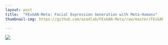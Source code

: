 ```yaml
---
layout: post
title:  "FExGAN-Meta: Facial Expression Generation with Meta-Humans"
thumbnail-img: https://github.com/azadlab/FExGAN-Meta/raw/master/FExGAN-Meta.gif

---
```


[![](https://github.com/azadlab/FExGAN-Meta/raw/master/FExGAN-Meta.gif)](https://github.com/azadlab/FExGAN-Meta)
